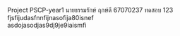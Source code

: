Project PSCP-year1
นายธรรมรักษ์ ฤกษ์ดี 67070237
ทดสอบ 123
fjsfijudasfnnfijnasofija80isnef\
asdojasodjas9dj9je9iaismfi